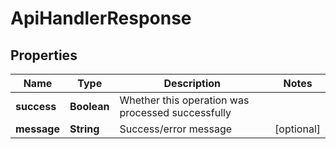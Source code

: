 
# ApiHandlerResponse

## Properties
Name | Type | Description | Notes
------------ | ------------- | ------------- | -------------
**success** | **Boolean** | Whether this operation was processed successfully | 
**message** | **String** | Success/error message |  [optional]



